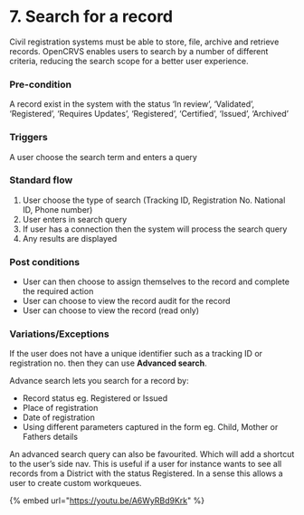 # 7. Search for a record

Civil registration systems must be able to store, file, archive and retrieve records. OpenCRVS enables users to search by a number of different criteria, reducing the search scope for a better user experience.

### **Pre-condition**

A record exist in the system with the status ‘In review’, ‘Validated’, ‘Registered’, ‘Requires Updates’, ‘Registered’, ‘Certified’, ‘Issued’, ‘Archived’

### **Triggers**

A user choose the search term and enters a query

### **Standard flow**

1. User choose the type of search (Tracking ID, Registration No. National ID, Phone number)
2. User enters in search query
3. If user has a connection then the system will process the search query
4. Any results are displayed

### **Post conditions**

* User can then choose to assign themselves to the record and complete the required action
* User can choose to view the record audit for the record
* User can choose to view the record (read only)

### **Variations/Exceptions**

If the user does not have a unique identifier such as a tracking ID or registration no. then they can use **Advanced search**.

Advance search lets you search for a record by:

* Record status eg. Registered or Issued
* Place of registration
* Date of registration
* Using different parameters captured in the form eg. Child, Mother or Fathers details

An advanced search query can also be favourited. Which will add a shortcut to the user’s side nav. This is useful if a user for instance wants to see all records from a District with the status Registered. In a sense this allows a user to create custom workqueues.

{% embed url="https://youtu.be/A6WyRBd9Krk" %}
